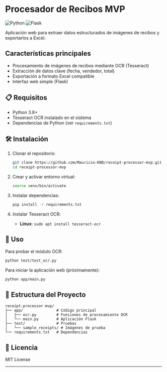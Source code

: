 # Procesador de Recibos MVP

![Python](https://img.shields.io/badge/python-3.8+-blue.svg)
![Flask](https://img.shields.io/badge/flask-3.1.1-green.svg)

Aplicación web para extraer datos estructurados de imágenes de recibos y exportarlos a Excel.

## Características principales
- Procesamiento de imágenes de recibos mediante OCR (Tesseract)
- Extracción de datos clave (fecha, vendedor, total)
- Exportación a formato Excel compatible
- Interfaz web simple (Flask)

## 📋 Requisitos

- Python 3.8+
- Tesseract OCR instalado en el sistema
- Dependencias de Python (ver `requirements.txt`)

## 🛠️ Instalación

1. Clonar el repositorio:
   ```bash
   git clone https://github.com/Mauricio-KND/receipt-processor-mvp.git
   cd receipt-processor-mvp
   ```

2. Crear y activar entorno virtual:
   ```bash
   source venv/bin/activate
   ```

3. Instalar dependencias:
   ```bash
   pip install -r requirements.txt
   ```

4. Instalar Tesseract OCR:
   - **Linux**: `sudo apt install tesseract-ocr`

## 🚀 Uso

Para probar el módulo OCR:
```bash
python test/test_ocr.py
```

Para iniciar la aplicación web (próximamente):
```bash
python app/main.py
```

## 📝 Estructura del Proyecto
```
receipt-processor-mvp/
├── app/               # Código principal
│   ├── ocr.py         # Funciones de procesamiento OCR
│   └── main.py        # Aplicación Flask
├── test/              # Pruebas
│   └── sample_receipts/ # Imágenes de prueba
└── requirements.txt   # Dependencias
```

## 📄 Licencia
MIT License

---


